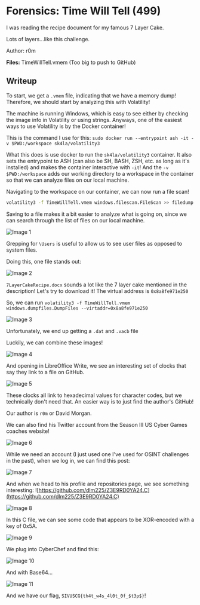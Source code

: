 # Forensics: Time Will Tell (499)

I was reading the recipe document for my famous 7 Layer Cake. 

Lots of layers...like this challenge.

Author: r0m

**Files:** TimeWillTell.vmem (Too big to push to GitHub)

## Writeup

To start, we get a `.vmem` file, indicating that we have a memory dump! Therefore, we should start by analyzing this with Volatility!

The machine is running Windows, which is easy to see either by checking the image info in Volatility or using strings. Anyways, one of the easiest ways to use Volatility is by the Docker container!

This is the command I use for this: `sudo docker run --entrypoint ash -it -v $PWD:/workspace sk4la/volatility3`

What this does is use docker to run the `sk4la/volatility3` container. It also sets the entrypoint to ASH (can also be SH, BASH, ZSH, etc. as long as it's installed) and makes the container interactive with `-it`! And the `-v $PWD:/workspace` adds our working directory to a workspace in the container so that we can analyze files on our local machine.

Navigating to the workspace on our container, we can now run a file scan!

```bash
volatility3 -f TimeWillTell.vmem windows.filescan.FileScan >> filedump.txt
```

Saving to a file makes it a bit easier to analyze what is going on, since we can search through the list of files on our local machine.

![Image 1](Screenshots/1.png)

Grepping for `\Users` is useful to allow us to see user files as opposed to system files.

Doing this, one file stands out:

![Image 2](Screenshots/2.png)

`7LayerCakeRecipe.docx` sounds a lot like the 7 layer cake mentioned in the description! Let's try to download it! The virtual address is `0x8a8fe971e250`

So, we can run `volatility3 -f TimeWillTell.vmem windows.dumpfiles.DumpFiles --virtaddr=0x8a8fe971e250`

![Image 3](Screenshots/3.png)

Unfortunately, we end up getting a `.dat` and `.vacb` file

Luckily, we can combine these images!

![Image 4](Screenshots/4.png)

And opening in LibreOffice Write, we see an interesting set of clocks that say they link to a file on GitHub.

![Image 5](Screenshots/5.png)

These clocks all link to hexadecimal values for character codes, but we technically don't need that. An easier way is to just find the author's GitHub!

Our author is `r0m` or David Morgan. 

We can also find his Twitter account from the Season III US Cyber Games coaches website!

![Image 6](Screenshots/6.png)

While we need an account (I just used one I've used for OSINT challenges in the past), when we log in, we can find this post:

![Image 7](Screenshots/7.png)

And when we head to his profile and repositories page, we see something interesting: ![https://github.com/dlm225/Z3E9RD0YA24.C](https://github.com/dlm225/Z3E9RD0YA24.C)

![Image 8](Screenshots/8.png)

In this C file, we can see some code that appears to be XOR-encoded with a key of 0x5A.

![Image 9](Screenshots/9.png)

We plug into CyberChef and find this:

![Image 10](Screenshots/10.png)

And with Base64...

![Image 11](Screenshots/11.png)

And we have our flag, `SIVUSCG{th4t_w4s_4l0t_0f_$t3p$}`!
